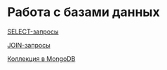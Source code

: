 # Работа с базами данных

[SELECT-запросы](https://docs.google.com/spreadsheets/d/15lzXvEFtaOhkcFgZ2jjceOXCYxQ1Huuji_uOglF3PCA/edit?usp=sharing)  

[JOIN-запросы](https://docs.google.com/spreadsheets/d/1ZIiggEsgG4c8ZJludftWv5Nkzs6HQIDAIzxLQeHXQZM/edit?usp=sharing)  

[Коллекция в MongoDB](https://docs.google.com/spreadsheets/d/1PKMkoAgeGE65iNZz5qevCppwTBx415Hi-BICLf-SxZI/edit?gid=0#gid=0)
